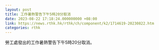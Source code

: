 ```yaml
---
layout: post
title: 工作暑熱警告下午5時20分取消
date: 2023-08-22 17:18:24.000000000 +08:00
link: https://news.rthk.hk/rthk/ch/component/k2/1714619-20230822.htm
categories: rthk
---
```


勞工處發出的工作暑熱警告下午5時20分取消。
